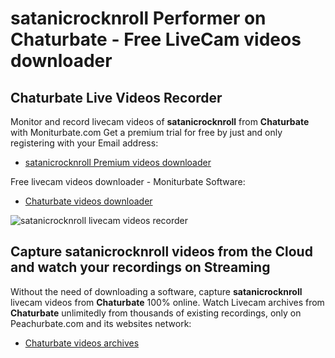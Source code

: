 # satanicrocknroll Performer on Chaturbate - Free LiveCam videos downloader

## Chaturbate Live Videos Recorder

Monitor and record livecam videos of **satanicrocknroll** from **Chaturbate** with Moniturbate.com
Get a premium trial for free by just and only registering with your Email address:
* [satanicrocknroll Premium videos downloader](https://moniturbate.com/request-demo-licence-key.html)

Free livecam videos downloader - Moniturbate Software:
* [Chaturbate videos downloader](https://moniturbate.com/moniturbate-download-software.html)

![satanicrocknroll livecam videos recorder](https://peachurnet.com/templates/moniturbate-software.png)


## Capture satanicrocknroll videos from the Cloud and watch your recordings on Streaming

Without the need of downloading a software, capture **satanicrocknroll** livecam videos from **Chaturbate** 100% online.
Watch Livecam archives from **Chaturbate** unlimitedly from thousands of existing recordings, only on Peachurbate.com and its websites network:
* [Chaturbate videos archives](https://peachurnet.com/)